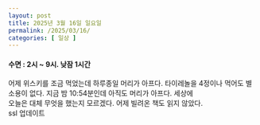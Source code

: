 ```yaml
---
layout: post
title: 2025년 3월 16일 일요일
permalink: /2025/03/16/
categories: [ 일상 ]
---
```

#### 수면 : 2시 ~ 9시. 낮잠 1시간<br/>
어제 위스키를 조금 먹었는데 하루종일 머리가 아프다. 타이레놀을 4정이나 먹어도 별 소용이 없다. 지금 밤 10:54분인데 아직도 머리가 아프다. 세상에<br/>
오늘은 대체 무엇을 했는지 모르겠다. 어제 빌려온 책도 읽지 않았다.<br/>
ssl 업데이트